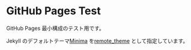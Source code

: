 # GitHub Pages Test

GitHub Pages 最小構成のテスト用です。

Jekyll のデフォルトテーマ[Minima](https://github.com/jekyll/minima) を[remote_theme](https://docs.github.com/en/pages/setting-up-a-github-pages-site-with-jekyll/adding-a-theme-to-your-github-pages-site-using-jekyll) として指定しています。
